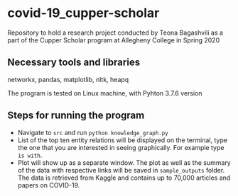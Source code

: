 # covid-19_cupper-scholar
Repository to hold a research project conducted by Teona Bagashvili as a part of the Cupper Scholar program at Allegheny College in Spring 2020


## Necessary tools and libraries
networkx, pandas, matplotlib, nltk, heapq

The program is tested on Linux machine, with Pyhton 3.7.6 version

## Steps for running the program

- Navigate to `src` and run `python knowledge_graph.py`
- List of the top ten entity relations will be displayed on the terminal, type the one that you are interested in seeing graphically. For example type `is with`.
- Plot will show up as a separate window. The plot as well as the summary of the data with respective links will be saved in `sample_outputs` folder. The data is retrieved from Kaggle and contains up to 70,000 articles and papers on COVID-19. 
